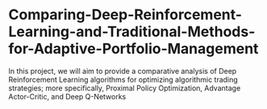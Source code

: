 # Comparing-Deep-Reinforcement-Learning-and-Traditional-Methods-for-Adaptive-Portfolio-Management
In this project, we will aim to provide a comparative analysis of Deep Reinforcement Learning algorithms for optimizing algorithmic trading strategies; more specifically, Proximal Policy Optimization, Advantage Actor-Critic, and Deep Q-Networks
